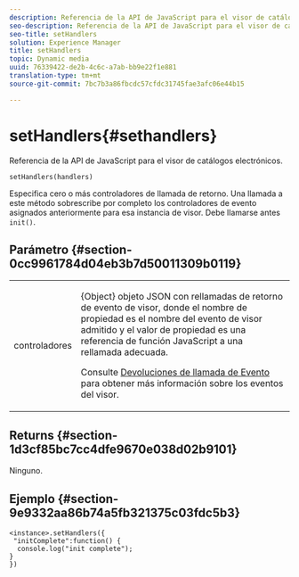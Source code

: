 ```yaml
---
description: Referencia de la API de JavaScript para el visor de catálogos electrónicos.
seo-description: Referencia de la API de JavaScript para el visor de catálogos electrónicos.
seo-title: setHandlers
solution: Experience Manager
title: setHandlers
topic: Dynamic media
uuid: 76339422-de2b-4c6c-a7ab-bb9e22f1e881
translation-type: tm+mt
source-git-commit: 7bc7b3a86fbcdc57cfdc31745fae3afc06e44b15

---
```



# setHandlers{#sethandlers}

Referencia de la API de JavaScript para el visor de catálogos electrónicos.

`setHandlers(handlers)`

Especifica cero o más controladores de llamada de retorno. Una llamada a este método sobrescribe por completo los controladores de evento asignados anteriormente para esa instancia de visor. Debe llamarse antes `init()`.

## Parámetro {#section-0cc9961784d04eb3b7d50011309b0119}

<table id="table_896DFF34A68A403DB93A6D597461A573"> 
 <tbody> 
  <tr> 
   <td colname="col1"> <p> <span class="codeph"> <span class="varname"> controladores </span></span> </p> </td> 
   <td colname="col2"> <p> <span class="codeph"> {Object} </span> objeto JSON con rellamadas de retorno de evento de visor, donde el nombre de propiedad es el nombre del evento de visor admitido y el valor de propiedad es una referencia de función JavaScript a una rellamada adecuada. </p> <p>Consulte <a href="../../../c-html5-s7-aem-asset-viewers/c-html5-20-ecatalog-viewer-about/c-html5-20-ecatalog-viewer-event-callbacks.md#concept-0bf5ff877043468db58ac62a92d002b6" format="dita" scope="local"> Devoluciones de llamada de Evento </a> para obtener más información sobre los eventos del visor. </p> </td> 
  </tr> 
 </tbody> 
</table>

## Returns {#section-1d3cf85bc7cc4dfe9670e038d02b9101}

Ninguno.

## Ejemplo {#section-9e9332aa86b74a5fb321375c03fdc5b3}

```
<instance>.setHandlers({ 
 "initComplete":function() { 
  console.log("init complete"); 
} 
})
```

